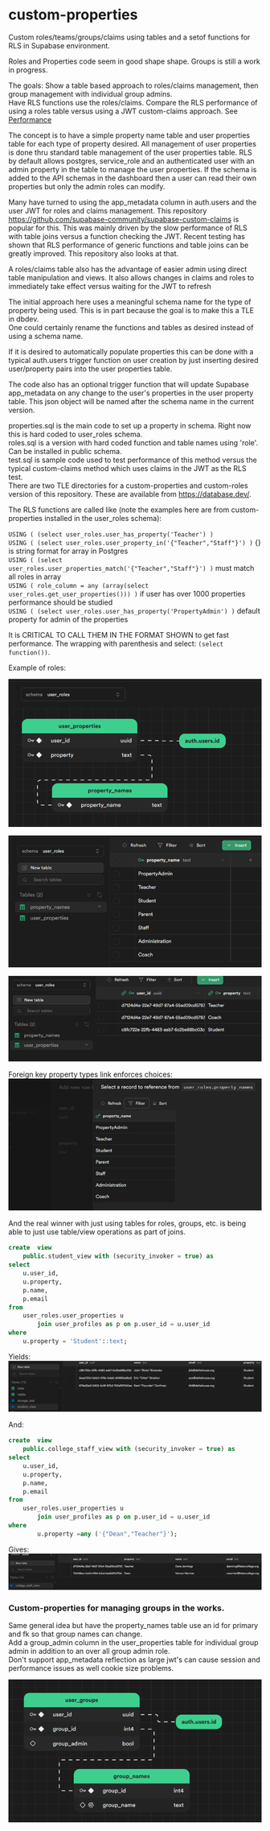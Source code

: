 # custom-properties
Custom roles/teams/groups/claims using tables and a setof functions for RLS in Supabase environment.

Roles and Properties code seem in good shape shape.  Groups is still a work in progress.

The goals:
Show a table based approach to roles/claims management, then group management with individual group admins.  
Have RLS functions use the roles/claims. 
Compare the RLS performance of using a roles table versus using a JWT custom-claims approach.  See [Performance](https://github.com/GaryAustin1/custom-properties/blob/main/Performance.md)

The concept is to have a simple property name table and user properties table for each type of property desired.
All management of user properties is done thru standard table management of the user properties table.
RLS by default allows postgres, service_role and an authenticated user with an admin property in the table to manage the user properties.
If the schema is added to the API schemas in the dashboard then a user can read their own properties but only the admin roles can modify.  

Many have turned to using the app_metadata column in auth.users and the user JWT for roles and claims management.
This repository https://github.com/supabase-community/supabase-custom-claims is popular for this.
This was mainly driven by the slow performance of RLS with table joins versus a function checking the JWT.
Recent testing has shown that RLS performance of generic functions and table joins can be greatly improved.
This repository also looks at that.  

A roles/claims table also has the advantage of easier admin using direct table manipulation and views.
It also allows changes in claims and roles to immediately take effect versus waiting for the JWT to refresh  

The initial approach here uses a meaningful schema name for the type of property being used.
This is in part because the goal is to make this a TLE in dbdev.  
One could certainly rename the functions and tables as desired instead of using a schema name.  

If it is desired to automatically populate properties this can be done with a typical auth.users
trigger function on user creation by just inserting desired user/property pairs into the user properties table.  

The code also has an optional trigger function that will update Supabase app_metadata on any change to the user's properties in the user property table.
This json object will be named after the schema name in the current version.  

properties.sql is the main code to set up a property in schema.  Right now this is hard coded to user_roles schema.  
roles.sql is a version with hard coded function and table names using 'role'.  Can be installed in public schema.  
test.sql is sample code used to test performance of this method versus the typical custom-claims method which uses claims in the JWT as the RLS test.    
There are two TLE directories for a custom-properties and custom-roles version of this repository.  These are available from https://database.dev/.

The RLS functions are called like (note the examples here are from custom-properties installed in the user_roles schema):

`USING ( (select user_roles.user_has_property('Teacher') )`  
`USING ( (select user_roles.user_property_in('{"Teacher","Staff"}') )` {} is string format for array in Postgres  
`USING ( (select user_roles.user_properties_match('{"Teacher","Staff"}') )` must match all roles in array  
`USING ( role_column = any (array(select user_roles.get_user_properties())) )` if user has over 1000 properties performance should be studied  
`USING ( (select user_roles.user_has_property('PropertyAdmin') )` default property for admin of the properties  

It is CRITICAL TO CALL THEM IN THE FORMAT SHOWN to get fast performance.  The wrapping with parenthesis and select: `(select function())`.  

Example of roles:

![img1.png](images%2Fimg1.png)
  
![img_1.png](images/img_1.png)

![img_2.png](images/img_2.png)

Foreign key property types link enforces choices:
![img_3.png](images/img_3.png)

And the real winner with just using tables for roles, groups, etc. is being able to just use table/view operations as part of joins.
```sql
create  view
    public.student_view with (security_invoker = true) as
select
    u.user_id,
    u.property,
    p.name,
    p.email
from
    user_roles.user_properties u
        join user_profiles as p on p.user_id = u.user_id
where
    u.property = 'Student'::text;
```
Yields:
![students.png](images%2Fstudents.png)

And:
```sql
create  view
    public.college_staff_view with (security_invoker = true) as
select
    u.user_id,
    u.property,
    p.name,
    p.email
from
    user_roles.user_properties u
        join user_profiles as p on p.user_id = u.user_id
where
        u.property =any ('{"Dean","Teacher"}');
```
Gives:
![staff.png](images%2Fstaff.png)


### Custom-properties for managing groups in the works.    
Same general idea but have the property_names table use an id for primary and fk so that group names can change.   
Add a group_admin column in the user_properties table for individual group admin in addition to an over all group admin role.  
Don't support app_metadata reflection as large jwt's can cause session and performance issues as well cookie size problems.
 
![imgg1.png](images/imgg1.png)

